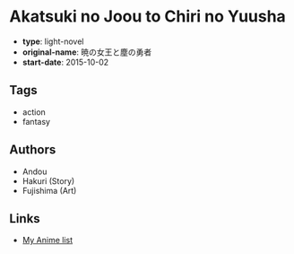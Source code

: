 # Akatsuki no Joou to Chiri no Yuusha

-   **type**: light-novel
-   **original-name**: 暁の女王と塵の勇者
-   **start-date**: 2015-10-02

## Tags

-   action
-   fantasy

## Authors

-   Andou
-   Hakuri (Story)
-   Fujishima (Art)

## Links

-   [My Anime list](https://myanimelist.net/manga/92868/Akatsuki_no_Joou_to_Chiri_no_Yuusha)
